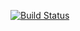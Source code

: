 [![Build Status](https://travis-ci.org/luuhoangnam/searching.svg)](https://travis-ci.org/luuhoangnam/searching)
